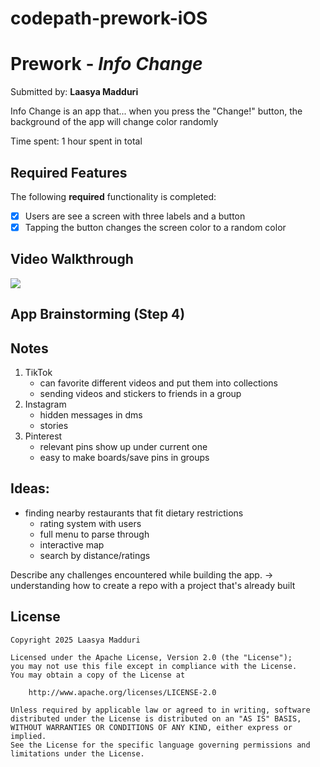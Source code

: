 # codepath-prework-iOS
 
# Prework - *Info Change*

Submitted by: **Laasya Madduri**

Info Change is an app that... when you press the "Change!" button, the background of the app will change color randomly

Time spent: 1 hour spent in total

## Required Features

The following **required** functionality is completed:

- [x] Users are see a screen with three labels and a button
- [x] Tapping the button changes the screen color to a random color
 
## Video Walkthrough
<div>
    <a href="https://www.loom.com/share/ec1c6754786c40b4bb6604cb92ab1399">
    </a>
    <a href="https://www.loom.com/share/ec1c6754786c40b4bb6604cb92ab1399">
      <img style="max-width:300px;" src="https://cdn.loom.com/sessions/thumbnails/ec1c6754786c40b4bb6604cb92ab1399-ac9171ef1f521d10-full-play.gif">
    </a>
  </div>

## App Brainstorming (Step 4)

## Notes
1. TikTok
    - can favorite different videos and put them into collections
    - sending videos and stickers to friends in a group
2. Instagram
    - hidden messages in dms
    - stories
3. Pinterest
    - relevant pins show up under current one
    - easy to make boards/save pins in groups

## Ideas:
  - finding nearby restaurants that fit dietary restrictions
    - rating system with users
    - full menu to parse through
    - interactive map
    - search by distance/ratings

Describe any challenges encountered while building the app.
-> understanding how to create a repo with a project that's already built

## License

    Copyright 2025 Laasya Madduri

    Licensed under the Apache License, Version 2.0 (the "License");
    you may not use this file except in compliance with the License.
    You may obtain a copy of the License at

        http://www.apache.org/licenses/LICENSE-2.0

    Unless required by applicable law or agreed to in writing, software
    distributed under the License is distributed on an "AS IS" BASIS,
    WITHOUT WARRANTIES OR CONDITIONS OF ANY KIND, either express or implied.
    See the License for the specific language governing permissions and
    limitations under the License.

